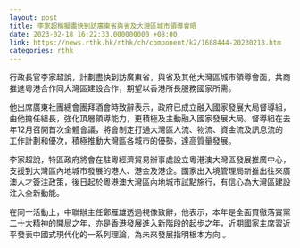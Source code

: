 ```yaml
---
layout: post
title: 李家超稱擬盡快到訪廣東省與省及大灣區城市領導會晤
date: 2023-02-18 16:22:33.000000000 +08:00
link: https://news.rthk.hk/rthk/ch/component/k2/1688444-20230218.htm
categories: rthk
---
```


行政長官李家超說，計劃盡快到訪廣東省，與省及其他大灣區城市領導會面，共商推進粵港合作同大灣區建設合作，期望以香港所長服務國家所需。

他出席廣東社團總會團拜酒會時致辭表示，政府已成立融入國家發展大局督導組，由他擔任組長，強化頂層領導能力，更積極及主動融入國家發展大局。督導組在去年12月召開首次全體會議，將會制定打通大灣區人流、物流、資金流及訊息流的工作計劃和優次，積極推動大灣區各城市的優勢，達高質量發展。

李家超說，特區政府將會在駐粵經濟貿易辦事處設立粵港澳大灣區發展推廣中心，支援到大灣區內地城市發展的港人、港金及港企。國家出入境管理局新推出往來廣澳人才簽注政策，後日起於粵港澳大灣區內地城市試點施行，有信心為大灣區建設注入全新動能。

在同一活動上，中聯辦主任鄭雁雄透過視像致辭，他表示，本年是全面貫徹落實黨二十大精神的開局之年，亦是香港發展進入新階段的起步之年，近期國家主席習近平發表中國式現代化的一系列理論，為未來發展指明根本方向 。
